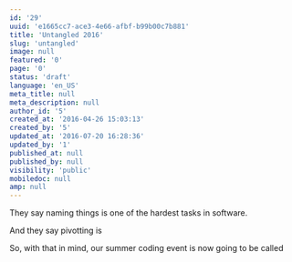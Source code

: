 ```yaml
---
id: '29'
uuid: 'e1665cc7-ace3-4e66-afbf-b99b00c7b881'
title: 'Untangled 2016'
slug: 'untangled'
image: null
featured: '0'
page: '0'
status: 'draft'
language: 'en_US'
meta_title: null
meta_description: null
author_id: '5'
created_at: '2016-04-26 15:03:13'
created_by: '5'
updated_at: '2016-07-20 16:28:36'
updated_by: '1'
published_at: null
published_by: null
visibility: 'public'
mobiledoc: null
amp: null
---
```


They say naming things is one of the hardest tasks in software.

And they say pivotting is

So, with that in mind, our summer coding event is now going to be called
